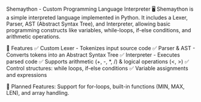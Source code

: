 Shemaython - Custom Programming Language Interpreter 🖥️
Shemaython is a simple interpreted language implemented in Python.
It includes a Lexer, Parser, AST (Abstract Syntax Tree), and Interpreter,
allowing basic programming constructs like variables, while-loops, if-else conditions, and arithmetic operations.

🔹 Features
✅ Custom Lexer - Tokenizes input source code
✅ Parser & AST - Converts tokens into an Abstract Syntax Tree
✅ Interpreter - Executes parsed code
✅ Supports arithmetic (+, -, *, /) & logical operations (<, >)
✅ Control structures: while loops, if-else conditions
✅ Variable assignments and expressions

📌 Planned Features: Support for for-loops, built-in functions (MIN, MAX, LEN), and array handling.

